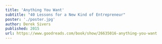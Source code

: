 ```yaml
---
title: 'Anything You Want'
subtitle: "40 Lessons for a New Kind of Entrepreneur"
poster: './poster.jpg'
author: Derek Sivers
published: 2015
url: https://www.goodreads.com/book/show/26635016-anything-you-want
---
```

